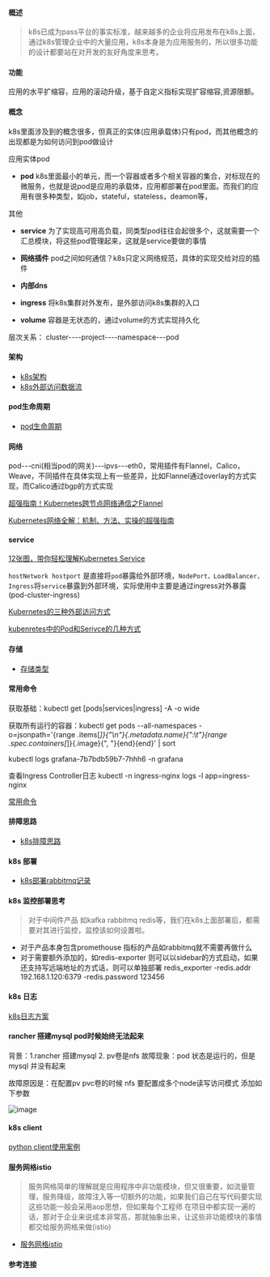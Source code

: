 #### 概述
> k8s已成为pass平台的事实标准，越来越多的企业将应用发布在k8s上面，通过k8s管理企业中的大量应用，k8s本身是为应用服务的，所以很多功能的设计都要站在对开发的友好角度来思考。

#### 功能
应用的水平扩缩容，应用的滚动升级，基于自定义指标实现扩容缩容,资源限额。

#### 概念
k8s里面涉及到的概念很多，但真正的实体(应用承载体)只有pod，而其他概念的出现都是为如何访问到pod做设计


应用实体pod

- **pod** k8s里面最小的单元，而一个容器或者多个相关容器的集合，对标现在的微服务，也就是说pod是应用的承载体，应用都部署在pod里面。而我们的应用有很多种类型，如job，stateful，stateless，deamon等，

其他

- **service** 为了实现高可用高负载，同类型pod往往会起很多个，这就需要一个汇总模块，将这些pod管理起来，这就是service要做的事情

- **网络插件** pod之间如何通信？k8s只定义网络规范，具体的实现交给对应的插件

- **内部dns** 
- **ingress** 将k8s集群对外发布，是外部访问k8s集群的入口
- **volume** 容器是无状态的，通过volume的方式实现持久化

层次关系： cluster----project----namespace---pod

#### 架构
* [k8s架构](k8s.md)
* [k8s外部访问数据流](dataflow.md)

#### pod生命周期
* [pod生命周期](pod_life.md)
#### 网络
pod---cni(相当pod的网关)---ipvs---eth0，常用插件有Flannel，Calico，Weave，不同插件在具体实现上有一些差异，比如Flannel通过overlay的方式实现，而Calico通过bgp的方式实现

[超强指南！Kubernetes跨节点网络通信之Flannel](https://mp.weixin.qq.com/s/uJR4YmUuSCjgEi-VNkTLnA)

[Kubernetes网络全解：机制、方法、实操的超强指南](https://mp.weixin.qq.com/s/YO-MPJFei6flcvQdktQRww)

#### service
[12张图，带你轻松理解Kubernetes Service](https://mp.weixin.qq.com/s/dAujOyQLJOuzSu-tamH7zA)

`hostNetwork hostport` 是直接将`pod`暴露给外部环境，`NodePort，LoadBalancer，Ingress`将`service`暴露到外部环境，实际使用中主要是通过ingress对外暴露(pod-cluster-ingress)

[Kubernetes的三种外部访问方式](http://dockone.io/article/4884)

[kubenretes中的Pod和Serivce的几种方式](https://jimmysong.io/blog/accessing-kubernetes-pods-from-outside-of-the-cluster/)

#### 存储
* [存储类型](k8s_data.md)

#### 常用命令

获取基础：kubectl get [pods|services|ingress] -A  -o wide

获取所有运行的容器：kubectl get pods --all-namespaces -o=jsonpath='{range .items[*]}{"\n"}{.metadata.name}{":\t"}{range .spec.containers[*]}{.image}{", "}{end}{end}' | sort

kubectl logs grafana-7b7bdb59b7-7hhh6 -n grafana

查看Ingress Controller日志
kubectl -n ingress-nginx logs -l app=ingress-nginx

[常用命令](https://www.huaweicloud.com/articles/7d96cb778b661628f5c522e0fd1dda8d.html)

#### 排障思路

* [k8s排障思路](k8s_error_guide.md)

#### k8s 部署
* [k8s部署rabbitmq记录](k8s_rabbitmq.md)

#### k8s 监控部署思考
> 对于中间件产品 如kafka rabbitmq redis等，我们在k8s上面部署后，都需要对其进行监控，监控该如何设置啦。

- 对于产品本身包含promethouse 指标的产品如rabbitmq就不需要再做什么
- 对于需要额外添加的，如redis-exporter 则可以以sidebar的方式启动，如果还支持写远端地址的方式话，则可以单独部署 redis_exporter  -redis.addr 192.168.1.120:6379  -redis.password 123456 


#### k8s 日志
[k8s日志方案](k8s_log.md)

#### rancher 搭建mysql pod时候始终无法起来
背景：1.rancher 搭建mysql 2. pv卷是nfs 
故障现象：pod 状态是运行的，但是mysql 并没有起来

故障原因是：在配置pv pvc卷的时候 nfs 要配置成多个node读写访问模式 添加如下参数

![image](https://user-images.githubusercontent.com/30467613/119460285-19fe9180-bd71-11eb-84c5-59b635661580.png)


#### k8s client
[python client使用案例](k8s_python_client.md)

#### 服务网格istio
> 服务网格简单的理解就是应用程序中非功能模块，但又很重要，如流量管理，服务降级，故障注入等一切额外的功能，如果我们自己在写代码要实现这些功能一般会采用aop思想，但如果每个工程师
在项目中都实现一遍的话，那对于企业来说成本非常高，那就抽象出来，让这些非功能模块的事情都交给服务网格来做(istio)

* [服务网格istio](istio.md)


#### 参考连接





